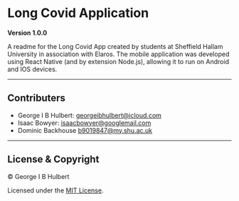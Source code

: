 # Long Covid Application

**Version 1.0.0**

A readme for the Long Covid App created by students at Sheffield Hallam University in association with Elaros. The mobile application was developed using React Native (and by extension Node.js), allowing it to run on Android and IOS devices.

---

## Contributers

- George I B Hulbert: <georgeibhulbert@icloud.com>
- Isaac Bowyer: <isaacbowyer@googlemail.com>
- Dominic Backhouse <b9019847@my.shu.ac.uk>

---

## License & Copyright

© George I B Hulbert

Licensed under the [MIT License](LICENSE).
